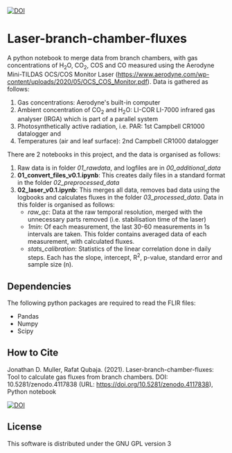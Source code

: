 [![DOI](https://zenodo.org/badge/DOI/10.5281/zenodo.4117838.svg)](https://doi.org/10.5281/zenodo.4117838)

# Laser-branch-chamber-fluxes

A python notebook to merge data from branch chambers, with gas concentrations of H<sub>2</sub>O, CO<sub>2</sub>, COS and CO measured using the Aerodyne Mini-TILDAS OCS/COS Monitor Laser (https://www.aerodyne.com/wp-content/uploads/2020/05/OCS_COS_Monitor.pdf). Data is gathered as follows:

1. Gas concentrations: Aerodyne's built-in computer
2. Ambient concentration of CO<sub>2</sub> and H<sub>2</sub>O: LI-COR LI-7000 infrared gas analyser (IRGA) which is part of a parallel system
3. Photosynthetically active radiation, i.e. PAR: 1st Campbell CR1000 datalogger and
4. Temperatures (air and leaf surface): 2nd Campbell CR1000 datalogger

There are 2 notebooks in this project, and the data is organised as follows:
1. Raw data is in folder *01_rawdata*, and logfiles are in *00_additional_data*
2. **01_convert_files_v0.1.ipynb**: This creates daily files in a standard format in the folder *02_preprocessed_data*
3. **02_laser_v0.1.ipynb**: This merges all data, removes bad data using the logbooks and calculates fluxes in the folder *03_processed_data*. Data in this folder is organised as follows:
   * *raw_qc*: Data at the raw temporal resolution, merged with the unnecessary parts removed (i.e. stabilisation time of the laser)
   * *1min*: Of each measurement, the last 30-60 measurements in 1s intervals are taken. This folder contains averaged data of each measurement, with calculated fluxes.
   * *stats_calibration*: Statistics of the linear correlation done in daily steps. Each has the slope, intercept, R<sup>2</sup>, p-value, standard error and sample size (n).

## Dependencies

The following python packages are required to read the FLIR files:

  - Pandas
  - Numpy
  - Scipy

## How to Cite

Jonathan D. Muller, Rafat Qubaja. (2021). Laser-branch-chamber-fluxes: Tool to calculate gas fluxes from branch chambers. DOI: 10.5281/zenodo.4117838  (URL:
<https://doi.org/10.5281/zenodo.4117838>), Python notebook

[![DOI](https://zenodo.org/badge/DOI/10.5281/zenodo.4117838.svg)](https://doi.org/10.5281/zenodo.4117838)

## License

This software is distributed under the GNU GPL version 3

